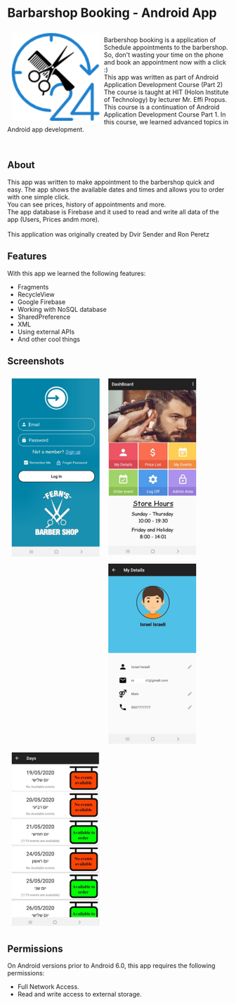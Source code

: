 # Barbarshop Booking - Android App

<img src="readme/app_icon.png" align="left"
width="200" hspace="10" vspace="10">
</br>
Barbershop booking is a application of Schedule appointments to the barbershop.</br>
So, don't wasting your time on the phone and book an appointment now with a click :)
<br />
This app was written as part of Android Application Development Course (Part 2)
The course is taught at HIT (Holon Institute of Technology) by lecturer Mr. Effi Propus.
This course is a continuation of Android Application Development Course Part 1.
In this course, we learned advanced topics in Android app development.

</br>

## About

This app was written to make appointment to the barbershop quick and easy.
The app shows the available dates and times and allows you to order with one simple click. <br>
You can see prices, history of appointments and more.
<br>
The app database is Firebase and it used to read and write all data of the app (Users, Prices andm more).
<br>
<br>
This application was originally created by Dvir Sender and Ron Peretz

## Features

With this app we learned the following features:
- Fragments
- RecycleView
- Google Firebase
- Working with NoSQL database
- SharedPreference
- XML
- Using external APIs
- And other cool things

## Screenshots

[<img src="readme/screenshots-1.JPG" align="left"
width="200"
    hspace="10" vspace="10">](readme/screenshots-1.JPG)
[<img src="readme/screenshots-2.JPG" align="center"
width="200"
    hspace="10" vspace="10">](readme/screen-shots2.JPG)
[<img src="readme/screenshots-3.JPG" align="center"
width="200"
    hspace="10" vspace="10">](readme/screenshots-3.JPG)
[<img src="readme/screenshots-4.JPG" align="center"
width="200"
    hspace="10" vspace="10">](readme/screenshots-4.JPG)

## Permissions

On Android versions prior to Android 6.0, this app requires the following permissions:
- Full Network Access.
- Read and write access to external storage.
